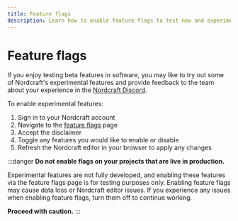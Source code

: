 ```yaml
---
title: Feature flags
description: Learn how to enable feature flags to test new and experimental features in Nordcraft. Be aware that using these features may break your Nordcraft experience: use with caution.
---
```


# Feature flags

If you enjoy testing beta features in software, you may like to try out some of Nordcraft's experimental features and provide feedback to the team about your experience in the [Nordcraft Discord](https://discord.gg/nordcraft).

To enable experimental features:

1. Sign in to your Nordcraft account
1. Navigate to the [feature flags](https://editor.nordcraft.com/flags) page
1. Accept the disclaimer
1. Toggle any features you would like to enable or disable
1. Refresh the Nordcraft editor in your browser to apply any changes

:::danger
**Do not enable flags on your projects that are live in production.**

Experimental features are not fully developed, and enabling these features via the feature flags page is for testing purposes only. Enabling feature flags may cause data loss or Nordcraft editor issues. If you experience any issues when enabling feature flags, turn them off to continue working.

**Proceed with caution.**
:::
